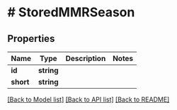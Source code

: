 # # StoredMMRSeason

## Properties

Name | Type | Description | Notes
------------ | ------------- | ------------- | -------------
**id** | **string** |  |
**short** | **string** |  |

[[Back to Model list]](../../README.md#models) [[Back to API list]](../../README.md#endpoints) [[Back to README]](../../README.md)
